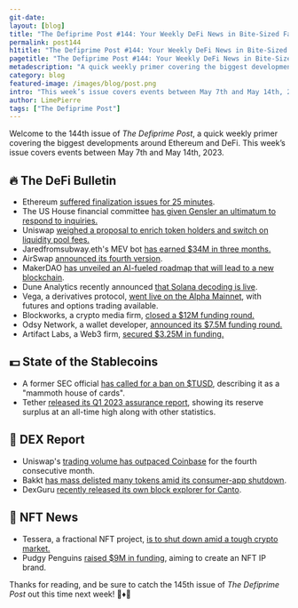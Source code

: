 ```yaml
---
git-date:
layout: [blog]
title: "The Defiprime Post #144: Your Weekly DeFi News in Bite-Sized Fashion"
permalink: post144
h1title: "The Defiprime Post #144: Your Weekly DeFi News in Bite-Sized Fashion"
pagetitle: "The Defiprime Post #144: Your Weekly DeFi News in Bite-Sized Fashion"
metadescription: "A quick weekly primer covering the biggest developments around Ethereum and DeFi. This week’s issue covers events between May 7th and May 14th, 2023"
category: blog
featured-image: /images/blog/post.png
intro: "This week’s issue covers events between May 7th and May 14th, 2023"
author: LimePierre
tags: ["The Defiprime Post"]
---
```


Welcome to the 144th issue of _The Defiprime Post_, a quick weekly primer covering the biggest developments around Ethereum and DeFi. This week’s issue covers events between May 7th and May 14th, 2023.


## 🔥 The DeFi Bulletin

* Ethereum [suffered finalization issues for 25 minutes](https://www.coindesk.com/tech/2023/05/11/ethereum-mainnet-was-unable-to-fully-finalize-transactions-for-25-minutes/).
* The US House financial committee [has given Gensler an ultimatum to respond to inquiries.](https://cryptoslate.com/us-house-financial-committee-gives-sec-chair-gensler-ultimatum-to-respond-to-inquiries/)
* Uniswap [weighed a proposal to enrich token holders and switch on liquidity pool fees.](https://www.coindesk.com/business/2023/05/10/uniswap-weighs-proposal-to-enrich-token-holders-switch-on-liquidity-pool-fees/)
* Jaredfromsubway.eth's MEV bot [has earned $34M in three months.](https://www.theblock.co/post/230218/jaredfromsubway-mev-bot?s=35)
* AirSwap [announced its fourth version](https://blog.airswap.io/introducing-airswap-v4-1962923ccc74).
* MakerDAO [has unveiled an AI-fueled roadmap that will lead to a new blockchain](https://www.theblock.co/post/230518/makerdao-roadmap-endgame-update).
* Dune Analytics recently announced [that Solana decoding is live](https://community.dune.com/blog/solana-decoding-is-live?s=35).
* Vega, a derivatives protocol, [went live on the Alpha Mainnet](https://www.coindesk.com/tech/2023/05/10/crypto-derivatives-protocol-vegas-mainnet-goes-live-for-futures-options-trading/), with futures and options trading available.
* Blockworks, a crypto media firm, [closed a $12M funding round.](https://www.axios.com/2023/05/09/crypto-blockworks-raises-12m-135m-valuation)
* Odsy Network, a wallet developer, [announced its $7.5M funding round.](https://www.coindesk.com/business/2023/05/11/decentralized-wallet-developer-odsy-raises-75m-at-250m-valuation/)
* Artifact Labs, a Web3 firm, [secured $3.25M in funding.](https://www.coindesk.com/business/2023/05/08/web3-firm-artifact-labs-raises-325m-from-blue-pool-capital-animoca-others/)


## 💵 State of the Stablecoins

* A former SEC official [has called for a ban on $TUSD](https://cryptoslate.com/former-sec-official-calls-for-us-ban-on-tether-calls-it-a-mammoth-house-of-cards/), describing it as a "mammoth house of cards".
* Tether [released its Q1 2023 assurance report](https://tether.to/en/tethers-latest-q1-2023-assurance-report-shows-reserves-surplus-at-all-time-high-of-244b-up-148b-in-net-profit-new-categories-for-additional-transparency-reveals-bitcoin-and-gold-allocations/), showing its reserve surplus at an all-time high along with other statistics.


## 💱 DEX Report

* Uniswap's [trading volume has outpaced Coinbase](https://www.coindesk.com/markets/2023/05/11/decentralized-exchange-uniswap-trading-volume-outpaces-coinbase-for-4th-consecutive-month/) for the fourth consecutive month.
* Bakkt [has mass delisted many tokens amid its consumer-app shutdown](https://www.coindesk.com/business/2023/05/12/bakkt-mass-delists-tokens-including-aave-avalanche-compound-filecoin-makerdao-and-uniswap/).
* DexGuru [recently released its own block explorer for Canto](https://canto.dex.guru/).


## 💎 NFT News

* Tessera, a fractional NFT project, [is to shut down amid a tough crypto market.](https://www.theblock.co/post/230623/fractional-nft-project-tessera)
* Pudgy Penguins [raised $9M in funding](https://www.axios.com/2023/05/09/pudgy-penguins-nft-ip-brand), aiming to create an NFT IP brand.

Thanks for reading, and be sure to catch the 145th issue of _The Defiprime Post_ out this time next week! 👋♦️👋